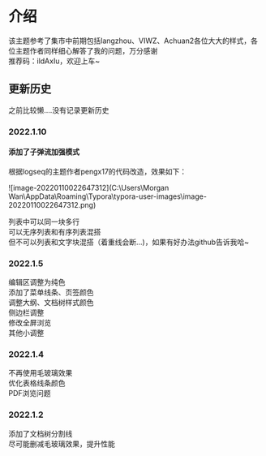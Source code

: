 # 介绍

该主题参考了集市中前期包括langzhou、VIWZ、Achuan2各位大大的样式，各位主题作者同样细心解答了我的问题，万分感谢<br>
推荐码：ildAxIu，欢迎上车~

## 更新历史

之前比较懒....没有记录更新历史

### 2022.1.10

#### 添加了子弹流加强模式

根据logseq的主题作者pengx17的代码改造，效果如下：

![image-20220110022647312](C:\Users\Morgan Wan\AppData\Roaming\Typora\typora-user-images\image-20220110022647312.png)

列表中可以同一块多行<br>可以无序列表和有序列表混搭<br>但不可以列表和文字块混搭（着重线会断...)，如果有好办法github告诉我哈~

### 2022.1.5

编辑区调整为纯色<br>添加了菜单线条、页签颜色<br>调整大纲、文档树样式颜色<br>侧边栏调整<br>修改全屏浏览<br>其他小调整

### 2022.1.4

不再使用毛玻璃效果<br>
优化表格线条颜色<br>
PDF浏览问题

### 2022.1.2

添加了文档树分割线<br>
尽可能删减毛玻璃效果，提升性能
